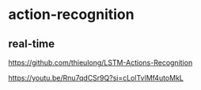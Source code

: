 # action-recognition

## real-time
https://github.com/thieulong/LSTM-Actions-Recognition

https://youtu.be/Rnu7qdCSr9Q?si=cLolTvlMf4utoMkL